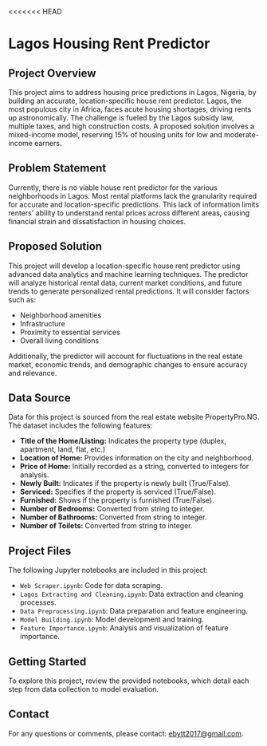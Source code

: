 <<<<<<< HEAD
# Lagos Housing Rent Predictor

## Project Overview
This project aims to address housing price predictions in Lagos, Nigeria, by building an accurate, location-specific house rent predictor. Lagos, the most populous city in Africa, faces acute housing shortages, driving rents up astronomically. The challenge is fueled by the Lagos subsidy law, multiple taxes, and high construction costs. A proposed solution involves a mixed-income model, reserving 15% of housing units for low and moderate-income earners.

## Problem Statement
Currently, there is no viable house rent predictor for the various neighborhoods in Lagos. Most rental platforms lack the granularity required for accurate and location-specific predictions. This lack of information limits renters' ability to understand rental prices across different areas, causing financial strain and dissatisfaction in housing choices.

## Proposed Solution
This project will develop a location-specific house rent predictor using advanced data analytics and machine learning techniques. The predictor will analyze historical rental data, current market conditions, and future trends to generate personalized rental predictions. It will consider factors such as:

- Neighborhood amenities
- Infrastructure
- Proximity to essential services
- Overall living conditions

Additionally, the predictor will account for fluctuations in the real estate market, economic trends, and demographic changes to ensure accuracy and relevance.

## Data Source
Data for this project is sourced from the real estate website PropertyPro.NG. The dataset includes the following features:

- **Title of the Home/Listing:** Indicates the property type (duplex, apartment, land, flat, etc.)
- **Location of Home:** Provides information on the city and neighborhood.
- **Price of Home:** Initially recorded as a string, converted to integers for analysis.
- **Newly Built:** Indicates if the property is newly built (True/False).
- **Serviced:** Specifies if the property is serviced (True/False).
- **Furnished:** Shows if the property is furnished (True/False).
- **Number of Bedrooms:** Converted from string to integer.
- **Number of Bathrooms:** Converted from string to integer.
- **Number of Toilets:** Converted from string to integer.

## Project Files
The following Jupyter notebooks are included in this project:

- `Web Scraper.ipynb`: Code for data scraping.
- `Lagos Extracting and Cleaning.ipynb`: Data extraction and cleaning processes.
- `Data Preprocessing.ipynb`: Data preparation and feature engineering.
- `Model Building.ipynb`: Model development and training.
- `Feature Importance.ipynb`: Analysis and visualization of feature importance.

## Getting Started
To explore this project, review the provided notebooks, which detail each step from data collection to model evaluation.

## Contact
For any questions or comments, please contact: ebytt2017@gmail.com.
